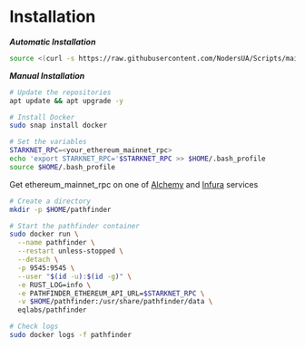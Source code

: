 # Installation

_**Automatic Installation**_

```bash
source <(curl -s https://raw.githubusercontent.com/NodersUA/Scripts/main/starknet)
```

_**Manual Installation**_

```bash
# Update the repositories
apt update && apt upgrade -y
```

```bash
# Install Docker
sudo snap install docker
```

```bash
# Set the variables
STARKNET_RPC=<your_ethereum_mainnet_rpc>
echo 'export STARKNET_RPC='$STARKNET_RPC >> $HOME/.bash_profile
source $HOME/.bash_profile
```

Get ethereum\_mainnet\_rpc on one of [Alchemy](https://www.alchemy.com/) and [Infura](https://www.infura.io/) services

```bash
# Create a directory
mkdir -p $HOME/pathfinder
```

```bash
# Start the pathfinder container
sudo docker run \
  --name pathfinder \
  --restart unless-stopped \
  --detach \
  -p 9545:9545 \
  --user "$(id -u):$(id -g)" \
  -e RUST_LOG=info \
  -e PATHFINDER_ETHEREUM_API_URL=$STARKNET_RPC \
  -v $HOME/pathfinder:/usr/share/pathfinder/data \
  eqlabs/pathfinder
```

```bash
# Check logs
sudo docker logs -f pathfinder
```
